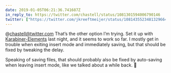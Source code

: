 ```yaml
---
date: 2019-01-05T06:21:36.741687Z
in_reply_to: https://twitter.com/chastell/status/1081301594006790146
twitter: ["https://twitter.com/jkreeftmeijer/status/1081435523481329664", "https://twitter.com/jkreeftmeijer/status/1081435524194279424"]
---
```

@chastell@twitter.com That’s the other option I’m trying. Set it up with [Karabiner-Elements](https://github.com/tekezo/Karabiner-Elements) last night, and it seems to work so far. I mostly get in trouble when exiting insert mode and immediately saving, but that should be fixed by tweaking the delay.

Speaking of saving files, that should probably also be fixed by auto-saving when leaving insert mode, like we talked about a while back. 🤔
